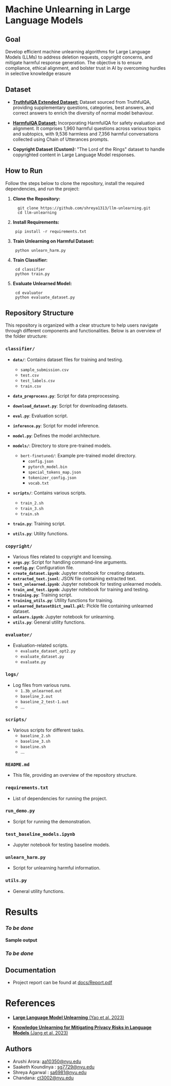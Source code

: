 # Machine Unlearning in Large Language Models

## Goal

Develop efficient machine unlearning algorithms for Large Language Models (LLMs) to address deletion requests, copyright concerns, and mitigate harmful response generation. The objective is to ensure compliance, ethical alignment, and bolster trust in AI by overcoming hurdles in selective knowledge erasure 

## Dataset

- [**TruthfulQA Extended Dataset:**](https://github.com/sylinrl/TruthfulQA) Dataset sourced from TruthfulQA, providing supplementary questions, categories, best answers, and correct answers to enrich the diversity of normal model behaviour.

- [**HarmfulQA Dataset:**](https://huggingface.co/datasets/PKU-Alignment/PKU-SafeRLHF) Incorporating HarmfulQA for safety evaluation and alignment. It comprises 1,960 harmful questions across various topics and subtopics, with 9,536 harmless and 7,356 harmful conversations collected using Chain of Utterances prompts.

- **Copyright Dataset (Custom):** "The Lord of the Rings" dataset to handle copyrighted content in Large Language Model responses.

## How to Run

Follow the steps below to clone the repository, install the required dependencies, and run the project:

1. **Clone the Repository:**

   ```
     git clone https://github.com/shreya1313/llm-unlearning.git
     cd llm-unlearning
   ```

2. **Install Requirements:**
   
   ```
    pip install -r requirements.txt
   ```
3. **Train Unlearning on Harmful Dataset:**
   
   ```
    python unlearn_harm.py
   ```

4. **Train Classifier:**
   
   ```
    cd classifier
    python train.py
   ```
4. **Evaluate Unlearned Model:**
   
   ```
    cd evaluator
    python evaluate_dataset.py
   ```

## Repository Structure

This repository is organized with a clear structure to help users navigate through different components and functionalities. Below is an overview of the folder structure:

### `classifier/`

- **`data/`**: Contains dataset files for training and testing.
  - `sample_submission.csv`
  - `test.csv`
  - `test_labels.csv`
  - `train.csv`

- **`data_preprocess.py`**: Script for data preprocessing.
- **`download_dataset.py`**: Script for downloading datasets.
- **`eval.py`**: Evaluation script.
- **`inference.py`**: Script for model inference.
- **`model.py`**: Defines the model architecture.
- **`models/`**: Directory to store pre-trained models.
  - `bert-finetuned/`: Example pre-trained model directory.
    - `config.json`
    - `pytorch_model.bin`
    - `special_tokens_map.json`
    - `tokenizer_config.json`
    - `vocab.txt`

- **`scripts/`**: Contains various scripts.
  - `train_2.sh`
  - `train_3.sh`
  - `train.sh`

- **`train.py`**: Training script.
- **`utils.py`**: Utility functions.

### `copyright/`

- Various files related to copyright and licensing.
- **`args.py`**: Script for handling command-line arguments.
- **`config.py`**: Configuration file.
- **`create_dataset.ipynb`**: Jupyter notebook for creating datasets.
- **`extracted_text.jsonl`**: JSON file containing extracted text.
- **`test_unlearned.ipynb`**: Jupyter notebook for testing unlearned models.
- **`train_and_test.ipynb`**: Jupyter notebook for training and testing.
- **`training.py`**: Training script.
- **`training_utils.py`**: Utility functions for training.
- **`unlearned_DatasetDict_small.pkl`**: Pickle file containing unlearned dataset.
- **`unlearn.ipynb`**: Jupyter notebook for unlearning.
- **`utils.py`**: General utility functions.

### `evaluator/`

- Evaluation-related scripts.
  - `evaluate_dataset_opt2.py`
  - `evaluate_dataset.py`
  - `evaluate.py`

### `logs/`

- Log files from various runs.
  - `1.3b_unlearned.out`
  - `baseline_2.out`
  - `baseline_2_test-1.out`
  - ...

### `scripts/`

- Various scripts for different tasks.
  - `baseline_2.sh`
  - `baseline_3.sh`
  - `baseline.sh`
  - ...

### `README.md`

- This file, providing an overview of the repository structure.

### `requirements.txt`

- List of dependencies for running the project.

### `run_demo.py`

- Script for running the demonstration.

### `test_baseline_models.ipynb`

- Jupyter notebook for testing baseline models.

### `unlearn_harm.py`

- Script for unlearning harmful information.

### `utils.py`

- General utility functions.

# Results

### *To be done*

#### Sample output

### *To be done*

## Documentation
- Project report can be found at [docs/Report.pdf](https://github.com/tommarvoloriddle/SLIP/blob/main/docs/SLIP.pdf)

# References

- [**Large Language Model Unlearning** (Yao et al. 2023)](https://arxiv.org/pdf/2310.10683v1.pdf)

- [**Knowledge Unlearning for Mitigating Privacy Risks in Language Models** (Jang et al. 2023)](https://arxiv.org/pdf/2210.01504.pdf)


## Authors
- Arushi Arora: aa10350@nyu.edu
- Saaketh Koundinya : sg7729@nyu.edu
- Shreya Agarwal : sa6981@nyu.edu
- Chandana: ct3002@nyu.edu
